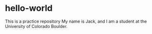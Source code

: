 # hello-world
This is a practice repository
My name is Jack, and I am a student at the University of Colorado Boulder. 

